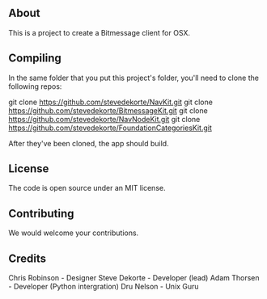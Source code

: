 
About
--------

This is a project to create a Bitmessage client for OSX.

Compiling
-------------

In the same folder that you put this project's folder, 
you'll need to clone the following repos:

git clone https://github.com/stevedekorte/NavKit.git
git clone https://github.com/stevedekorte/BitmessageKit.git
git clone https://github.com/stevedekorte/NavNodeKit.git
git clone  https://github.com/stevedekorte/FoundationCategoriesKit.git

After they've been cloned, the app should build.

License
----------

The code is open source under an MIT license. 


Contributing
---------------

We would welcome your contributions.


Credits 
---------

Chris Robinson - Designer
Steve Dekorte - Developer (lead)
Adam Thorsen - Developer (Python intergration)
Dru Nelson - Unix Guru





